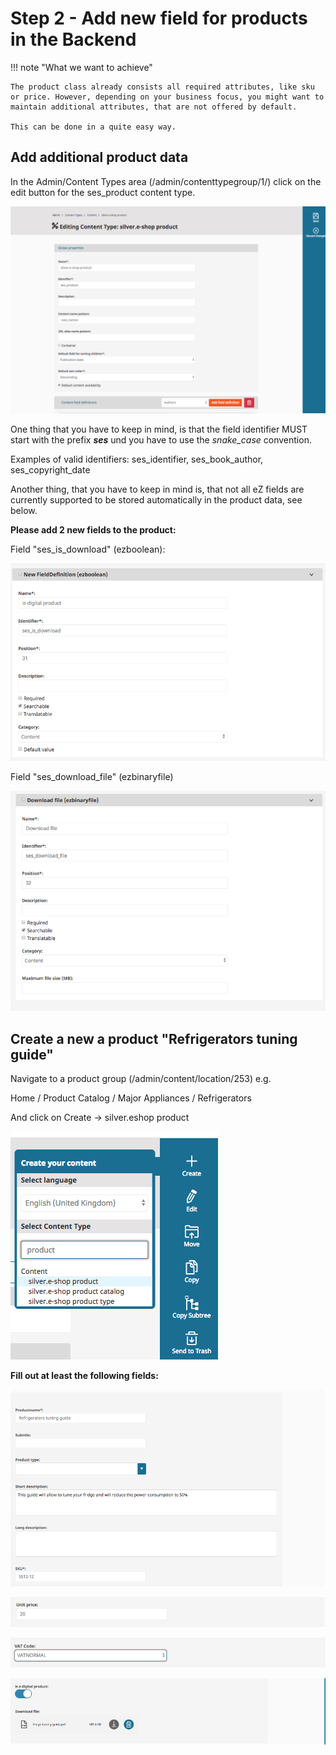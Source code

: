 # Step 2 - Add new field for products in the Backend

!!! note "What we want to achieve"

    The product class already consists all required attributes, like sku or price. However, depending on your business focus, you might want to maintain additional attributes, that are not offered by default.

    This can be done in a quite easy way.

## Add additional product data

In the Admin/Content Types area (/admin/contenttypegroup/1/) click on the edit button for the ses\_product content type.

![](../img/extending_the_shop_1.png)

One thing that you have to keep in mind, is that the field identifier MUST start with the prefix ***ses*** und you have to use the *snake\_case* convention.

Examples of valid identifiers: ses\_identifier, ses\_book\_author, ses\_copyright\_date

Another thing, that you have to keep in mind is, that not all eZ fields are currently supported to be stored automatically in the product data, see below.  

**Please add 2 new fields to the product:**

Field "ses\_is\_download" (ezboolean):

![](../img/extending_the_shop_2.png)

Field "ses\_download\_file" (ezbinaryfile)

![](../img/extending_the_shop_3.png)

## Create a new  a product "Refrigerators tuning guide"

 Navigate to a product group (/admin/content/location/253) e.g.

Home / Product Catalog / Major Appliances / Refrigerators 

And click on Create → silver.eshop product

![](../img/extending_the_shop_4.png)

**Fill out at least the following fields:**

![](../img/extending_the_shop_5.png)

![](../img/extending_the_shop_6.png)

![](../img/extending_the_shop_7.png)

![](../img/extending_the_shop_8.png)
